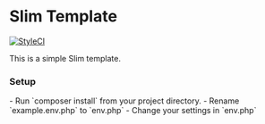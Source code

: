 <h1>Slim Template</h1>
<a href="https://styleci.io/repos/119064891"><img src="https://styleci.io/repos/119064891/shield?branch=master" alt="StyleCI"></a>

This is a simple Slim template. <br/>
<h3>Setup</h3>
- Run `composer install` from your project directory.
- Rename `example.env.php` to `env.php`
- Change your settings in `env.php`
